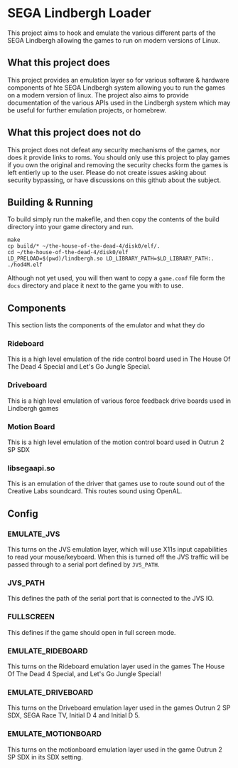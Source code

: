 # SEGA Lindbergh Loader

This project aims to hook and emulate the various different parts of the SEGA Lindbergh allowing the games to run on modern versions of Linux.

## What this project does

This project provides an emulation layer so for various software & hardware components of hte SEGA Lindbergh system allowing you to run the games on a modern version of linux. The project also aims to provide documentation of the various APIs used in the Lindbergh system which may be useful for further emulation projects, or homebrew.

## What this project does not do

This project does not defeat any security mechanisms of the games, nor does it provide links to roms. You should only use this project to play games if you own the original and removing the security checks form the games is left entierly up to the user. Please do not create issues asking about security bypassing, or have discussions on this github about the subject.

## Building & Running

To build simply run the makefile, and then copy the contents of the build directory into your game directory and run.

```
make
cp build/* ~/the-house-of-the-dead-4/disk0/elf/.
cd ~/the-house-of-the-dead-4/disk0/elf
LD_PRELOAD=$(pwd)/lindbergh.so LD_LIBRARY_PATH=$LD_LIBRARY_PATH:. ./hod4M.elf
```

Although not yet used, you will then want to copy a `game.conf` file form the `docs` directory and place it next to the game you with to use.

## Components

This section lists the components of the emulator and what they do

### Rideboard

This is a high level emulation of the ride control board used in The House Of The Dead 4 Special and Let's Go Jungle Special.

### Driveboard

This is a high level emulation of various force feedback drive boards used in Lindbergh games

### Motion Board

This is a high level emulation of the motion control board used in Outrun 2 SP SDX

### libsegaapi.so

This is an emulation of the driver that games use to route sound out of the Creative Labs soundcard. This routes sound using OpenAL.

## Config

### EMULATE_JVS

This turns on the JVS emulation layer, which will use X11s input capabilities to read your mouse/keyboard. When this is turned off the JVS traffic will be passed through to a serial port defined by `JVS_PATH`.

### JVS_PATH

This defines the path of the serial port that is connected to the JVS IO.

### FULLSCREEN

This defines if the game should open in full screen mode.

### EMULATE_RIDEBOARD

This turns on the Rideboard emulation layer used in the games The House Of The Dead 4 Special, and Let's Go Jungle Special!

### EMULATE_DRIVEBOARD

This turns on the Driveboard emulation layer used in the games Outrun 2 SP SDX, SEGA Race TV, Initial D 4 and Initial D 5.

### EMULATE_MOTIONBOARD

This turns on the motionboard emulation layer used in the game Outrun 2 SP SDX in its SDX setting.
